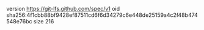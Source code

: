 version https://git-lfs.github.com/spec/v1
oid sha256:4f1cbb88bf9428ef87511cd6f6d34279c6e448de25159a4c2f48b474548e76bc
size 216
